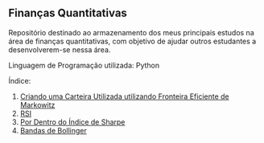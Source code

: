 ## Finanças Quantitativas

Repositório destinado ao armazenamento dos meus principais estudos na área de finanças quantitativas, com objetivo de ajudar outros estudantes a desenvolverem-se nessa área.

Linguagem de Programação utilizada: Python

Índice:
1. [Criando uma Carteira Utilizada utilizando Fronteira Eficiente de Markowitz](https://github.com/maicon-reis/financas_quantitativas/blob/main/Carteira_Dividendos_Otimizada.ipynb)
2. [RSI](https://github.com/maicon-reis/financas_quantitativas/blob/main/RSI_Trade_Fun%C3%A7%C3%A3o.ipynb)
3. [Por Dentro do Índice de Sharpe](https://github.com/maicon-reis/indice_de_sharpe/blob/main/Por_Dentro_do_%C3%8Dndice_de_Sharpe.ipynb)
4. [Bandas de Bollinger](https://github.com/maicon-reis/bandas_de_bollinger)
